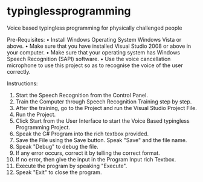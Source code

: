 # typinglessprogramming
Voice based typingless programming for physically challenged people

Pre-Requisites:
      •	Install Windows Operating System Windows Vista or above.
      •	Make sure that you have installed Visual Studio 2008 or above in your computer.
      •	Make sure that your operating system has Windows Speech Recognition (SAPI) software.
      •	Use the voice cancellation microphone to use this project so as to recognise the voice of the user correctly.

Instructions:
1. Start the Speech Recognition from the Control Panel.
2. Train the Computer through Speech Recognition Training step by step.
3. After the training, go to the Project and run the Visual Studio Project File.
4. Run the Project.
5. Click Start from the User Interface to start the Voice Based typingless Programming Project.
6. Speak the C# Program into the rich textbox provided.
7. Save the File using the Save button. Speak "Save" and the file name.
8. Speak "Debug" to debug the file.
9. If any error occurs, correct it by telling the correct format.
10. If no error, then give the input in the Program Input rich Textbox.
11. Execute the program by speaking "Execute".
12. Speak "Exit" to close the program.
